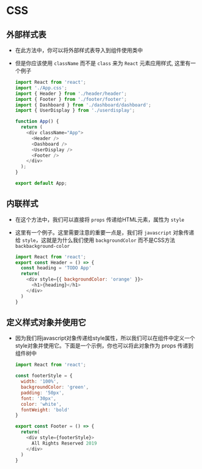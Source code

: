 # CSS

## 外部样式表

- 在此方法中，你可以将外部样式表导入到组件使用类中

- 但是你应该使用 `className` 而不是 `class` 来为 `React` 元素应用样式, 这里有一个例子

    ```js
    import React from 'react';
    import './App.css';
    import { Header } from './header/header';
    import { Footer } from './footer/footer';
    import { Dashboard } from './dashboard/dashboard';
    import { UserDisplay } from './userdisplay';

    function App() {
      return (
        <div className="App">
          <Header />
          <Dashboard />
          <UserDisplay />
          <Footer />
        </div>
      );
    }

    export default App;
    ```

## 内联样式

- 在这个方法中，我们可以直接将 `props` 传递给HTML元素，属性为 `style`

- 这里有一个例子。这里需要注意的重要一点是，我们将 `javascript` 对象传递给 `style`，这就是为什么我们使用 `backgroundColor` 而不是CSS方法 `backbackground-color`

    ```js
    import React from 'react';
    export const Header = () => {
      const heading = 'TODO App'
      return(
        <div style={{ backgroundColor: 'orange' }}>
          <h1>{heading}</h1>
        </div>
      )
    }
    ```

## 定义样式对象并使用它

- 因为我们将javascript对象传递给style属性，所以我们可以在组件中定义一个style对象并使用它。下面是一个示例，你也可以将此对象作为 props 传递到组件树中

    ```js
    import React from 'react';

    const footerStyle = {
      width: '100%',
      backgroundColor: 'green',
      padding: '50px',
      font: '30px',
      color: 'white',
      fontWeight: 'bold'
    }

    export const Footer = () => {
      return(
        <div style={footerStyle}>
          All Rights Reserved 2019
        </div>
      )
    }
    ```
